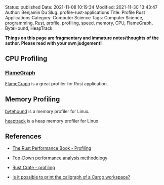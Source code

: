 Status: published
Date: 2021-11-08 10:19:34
Modified: 2021-11-30 13:43:47
Author: Benjamin Du
Slug: profile-rust-applications
Title: Profile Rust Applications
Category: Computer Science
Tags: Computer Science, programming, Rust, profile, profiling, speed, memory, CPU, FlameGraph, ByteHound, HeapTrack

**Things on this page are fragmentary and immature notes/thoughts of the author. Please read with your own judgement!**


## CPU Profiling
### [FlameGraph](http://www.legendu.net/misc/blog/profile-rust-applications-using-flamegraph)

[FlameGraph](http://www.legendu.net/misc/blog/profile-rust-applications-using-flamegraph)
is a great profiler for Rust application.

## Memory Profiling

[bytehound](https://github.com/koute/bytehound)
is a memory profiler for Linux.

[heaptrack](https://github.com/KDE/heaptrack)
is a heap memory profiler for Linux


## References

- [The Rust Performance Book - Profiling](https://nnethercote.github.io/perf-book/profiling.html)

- [Top-Down performance analysis methodology](https://easyperf.net/blog/2019/02/09/Top-Down-performance-analysis-methodology)

- [Rust Crate - profiling](https://crates.io/crates/profiling)

- [Is it possible to print the callgraph of a Cargo workspace?](https://users.rust-lang.org/t/is-it-possible-to-print-the-callgraph-of-a-cargo-workspace/50369)
